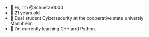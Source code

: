 - 👋 Hi, I’m @Schuetze1000
- 🌵 21 years old
- 👀 Dual student Cybersecurity at the cooperative state universiy Mannheim 
- 🌱 I’m currently learning C++ and Python.
